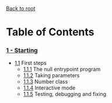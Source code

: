 [Back to root](../README.md)

# Table of Contents

### [1 - Starting](./Chapters/1_Starting.md)
* [1.1](./Chapters/1_Starting.md#11-first-steps) First steps
   * [1.1.1](./Chapters/1_Starting.md#111-the-null-entrypoint-program) The null entrypoint program
   * [1.1.2](./Chapters/1_Starting.md#112-taking-parameters) Taking parameters
   * [1.1.3](./Chapters/1_Starting.md#113-number-class) Number class
   * [1.1.4](./Chapters/1_Starting.md#114-interactive-mode) Interactive mode
   * [1.1.5](./Chapters/1_Starting.md#115-testing-debugging-and-fixing) Testing, debugging and fixing
